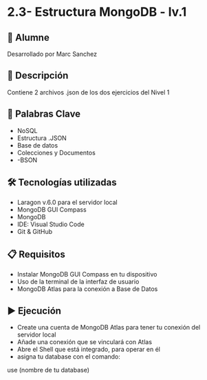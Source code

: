 # 2.3- Estructura MongoDB - lv.1

## 👤 Alumne
Desarrollado por Marc Sanchez

## 📄 Descripción
Contiene 2 archivos .json de los dos ejercicios del Nivel 1

## 🎯 Palabras Clave
- NoSQL
- Estructura .JSON
- Base de datos
- Colecciones y Documentos
- -BSON

## 🛠️ Tecnologías utilizadas
- Laragon v.6.0 para el servidor local
- MongoDB GUI Compass
- MongoDB
- IDE: Visual Studio Code
- Git & GitHub

## 📋 Requisitos
- Instalar MongoDB GUI Compass en tu dispositivo
- Uso de la terminal de la interfaz de usuario
- MongoDB Atlas para la conexión a Base de Datos

## ▶️ Ejecución
- Create una cuenta de MongoDB Atlas para tener tu conexión del servidor local
- Añade una conexión que se vinculará con Atlas
- Abre el Shell que está integrado, para operar en él
- asigna tu database con el comando:

use (nombre de tu database)

